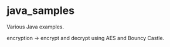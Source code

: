 java_samples
============

Various Java examples. 

encryption -> encrypt and decrypt using AES and Bouncy Castle.
